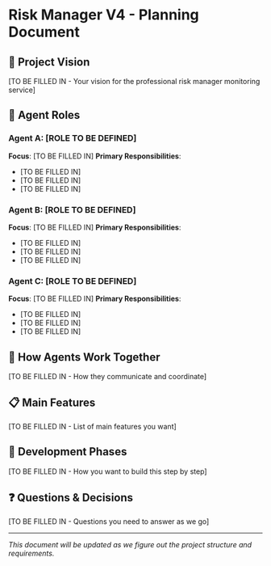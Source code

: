 # Risk Manager V4 - Planning Document

## 🎯 Project Vision
[TO BE FILLED IN - Your vision for the professional risk manager monitoring service]

## 🤖 Agent Roles

### Agent A: [ROLE TO BE DEFINED]
**Focus**: [TO BE FILLED IN]
**Primary Responsibilities**:
- [TO BE FILLED IN]
- [TO BE FILLED IN]
- [TO BE FILLED IN]

### Agent B: [ROLE TO BE DEFINED]
**Focus**: [TO BE FILLED IN]
**Primary Responsibilities**:
- [TO BE FILLED IN]
- [TO BE FILLED IN]
- [TO BE FILLED IN]

### Agent C: [ROLE TO BE DEFINED]
**Focus**: [TO BE FILLED IN]
**Primary Responsibilities**:
- [TO BE FILLED IN]
- [TO BE FILLED IN]
- [TO BE FILLED IN]

## 🔗 How Agents Work Together
[TO BE FILLED IN - How they communicate and coordinate]

## 📋 Main Features
[TO BE FILLED IN - List of main features you want]

## 🚀 Development Phases
[TO BE FILLED IN - How you want to build this step by step]

## ❓ Questions & Decisions
[TO BE FILLED IN - Questions you need to answer as we go]

---
*This document will be updated as we figure out the project structure and requirements.*
